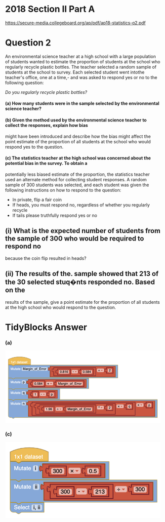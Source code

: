 # 2018 Section II Part A 
https://secure-media.collegeboard.org/ap/pdf/ap18-statistics-q2.pdf

# Question 2

An environmental science teacher at a high school with a large population of students wanted to estimate the
proportion of students at the school who regularly recycle plastic bottles. The teacher selected a random sample
of students at the school to survey. Each selected student went intothe teacher's office, one at a time,- and was
asked to respond yes or no to the following question:

*Do you regularly recycle plastic bottles?*

#### (a) How many students were in the sample selected by the environmental science teacher?

#### (b) Given the method used by the environmental science teacher to collect the responses, explain how bias
might have been introduced and describe how the bias might affect the point estimate of the proportion of all
students at the school who would respond yes to the question. 

#### (c) The statistics teacher at the high school was concerned about the potential bias in the survey. To obtain a
potentially less biased estimate of the proportion, the statistics teacher used an alternate method for
collecting student responses. A random sample of 300 students was selected, and each student was given the
following instructions on how to respond to the question:

* In private, flip a fair coin
* If heads, you must respond no, regardless of whether you regularly recycle
* If tails please truthfully respond yes or no

## (i) What is the expected number of students from the sample of 300 who would be required to respond no
because the coin flip resulted in heads?
## (ii) The results of the. sample showed that 213 of the 30 selected stuq�nts responded no. Based on the
results of the sample, give a point estimate for the proportion of all students at the high school who
would respond to the question.

# TidyBlocks Answer 

### (a)
![](APSTATS_2018_Q2_A.png)
### (c)
![](APSTATS_2018_Q2_C.png)
